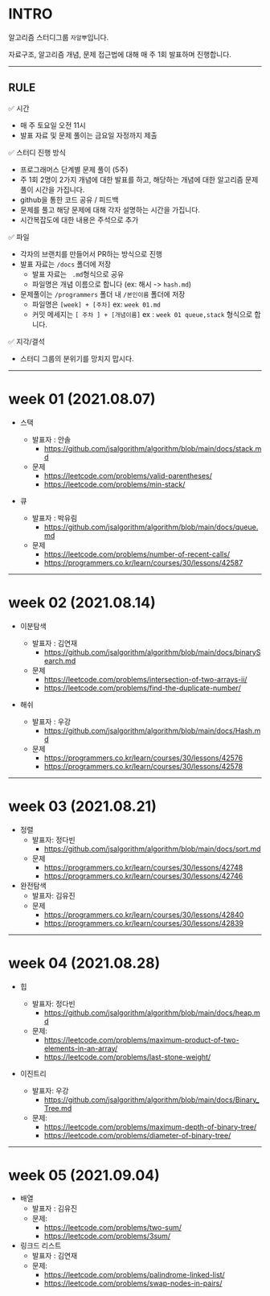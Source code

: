 # INTRO

알고리즘 스터디그룹 `자알뿌`입니다.

자료구조, 알고리즘 개념, 문제 접근법에 대해 매 주 1회 발표하며 진행합니다.

---

## RULE

✅ 시간

- 매 주 토요일 오전 11시
- 발표 자료 및 문제 풀이는 금요일 자정까지 제출

✅ 스터디 진행 방식

- 프로그래머스 단계별 문제 풀이 (5주)
- 주 1회 2명이 2가지 개념에 대한 발표를 하고, 해당하는 개념에 대한 알고리즘 문제 풀이 시간을 가집니다.
- github을 통한 코드 공유 / 피드백
- 문제를 풀고 해당 문제에 대해 각자 설명하는 시간을 가집니다.
- 시간복잡도에 대한 내용은 주석으로 추가

✅ 파일

- 각자의 브랜치를 만들어서 PR하는 방식으로 진행
- 발표 자료는 `/docs` 폴더에 저장
  - 발표 자료는 ` .md`형식으로 공유
  - 파일명은 개념 이름으로 합니다 (ex: 해시 -> `hash.md`)
- 문제풀이는 `/programmers` 폴더 내 `/본인이름` 폴더에 저장
  - 파일명은 `[week] + [주차]` ex: `week 01.md`
  - 커밋 메세지는 `[ 주차 ] + [개념이름]` ex : `week 01 queue,stack` 형식으로 합니다.

✅ 지각/결석

- 스터디 그룹의 분위기를 망치지 맙시다.

---

# week 01 (2021.08.07)

- 스택
  - 발표자 : 안솔
    - https://github.com/jsalgorithm/algorithm/blob/main/docs/stack.md
  - 문제
    - https://leetcode.com/problems/valid-parentheses/
    - https://leetcode.com/problems/min-stack/
- 큐

  - 발표자 : 박유림
    - https://github.com/jsalgorithm/algorithm/blob/main/docs/queue.md
  - 문제
    - https://leetcode.com/problems/number-of-recent-calls/
    - https://programmers.co.kr/learn/courses/30/lessons/42587

---

# week 02 (2021.08.14)

- 이분탐색

  - 발표자 : 김연재
    - https://github.com/jsalgorithm/algorithm/blob/main/docs/binarySearch.md
  - 문제
    - https://leetcode.com/problems/intersection-of-two-arrays-ii/
    - https://leetcode.com/problems/find-the-duplicate-number/

- 해쉬
  - 발표자 : 우강
    - https://github.com/jsalgorithm/algorithm/blob/main/docs/Hash.md
  - 문제
    - https://programmers.co.kr/learn/courses/30/lessons/42576
    - https://programmers.co.kr/learn/courses/30/lessons/42578

---

# week 03 (2021.08.21)

- 정렬
  - 발표자: 정다빈
    - https://github.com/jsalgorithm/algorithm/blob/main/docs/sort.md
  - 문제
    - https://programmers.co.kr/learn/courses/30/lessons/42748
    - https://programmers.co.kr/learn/courses/30/lessons/42746
- 완전탐색
  - 발표자: 김유진
  - 문제
    - https://programmers.co.kr/learn/courses/30/lessons/42840
    - https://programmers.co.kr/learn/courses/30/lessons/42839

---

# week 04 (2021.08.28)

- 힙

  - 발표자: 정다빈
    - https://github.com/jsalgorithm/algorithm/blob/main/docs/heap.md
  - 문제:
    - https://leetcode.com/problems/maximum-product-of-two-elements-in-an-array/
    - https://leetcode.com/problems/last-stone-weight/

- 이진트리
  - 발표자: 우강
    - https://github.com/jsalgorithm/algorithm/blob/main/docs/Binary_Tree.md
  - 문제:
    - https://leetcode.com/problems/maximum-depth-of-binary-tree/
    - https://leetcode.com/problems/diameter-of-binary-tree/

---

# week 05 (2021.09.04)

- 배열
  - 발표자 : 김유진
  - 문제:
    - https://leetcode.com/problems/two-sum/
    - https://leetcode.com/problems/3sum/
- 링크드 리스트
  - 발표자 : 김연재
  - 문제:
    - https://leetcode.com/problems/palindrome-linked-list/
    - https://leetcode.com/problems/swap-nodes-in-pairs/
